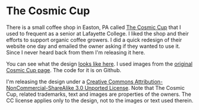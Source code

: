 # The Cosmic Cup

There is a small coffee shop in Easton, PA called <a
href="http://cosmiccupcoffee.com">The Cosmic Cup</a> that I used to frequent as
a senior at Lafayette College. I liked the shop and their efforts to support
organic coffee growers. I did a quick redesign of their website one day and
emailed the owner asking if they wanted to use it. Since I never heard back from
them I'm releasing it here.

You can see what the design <a href="http://basus.me/cosmic-cup/">looks like
here</a>. I used images from the <a href="http://cosmiccupcoffee.com">original
Cosmic Cup page</a>. The code for it is on Github.

I'm releasing the design under a <a
href="http://creativecommons.org/licenses/by-nc-sa/3.0/">Creative Commons
Attribution-NonCommercial-ShareAlike 3.0 Unported License</a>. Note that The
Cosmic Cup, related trademarks, text and images are properties of the
owners. The CC license applies only to the design, not to the images or text
used therein.
